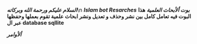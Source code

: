 ***السلام عليكم ورحمة الله وبركاته***\n
***Islam bot Resarches***
***بوت ألأبحاث العلمية***
**هذا البوت فيه تعامل كامل بين نشر وحذف و تعديل ونشر ابحاث علمية تقوم بعملها وحفظها عبر ال database sqllite**

***ألأوامر***


